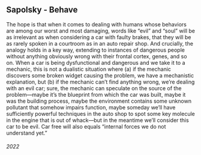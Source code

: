 ## Sapolsky - Behave

The hope is that when it comes to dealing with humans whose behaviors are among our worst and most damaging, words like “evil” and “soul” will be as irrelevant as when considering a car with faulty brakes, that they will be as rarely spoken in a courtroom as in an auto repair shop.
And crucially, the analogy holds in a key way, extending to instances of dangerous people without anything obviously wrong with their frontal cortex, genes, and so on.
When a car is being dysfunctional and dangerous and we take it to a mechanic, this is not a dualistic situation where (a) if the mechanic discovers some broken widget causing the problem, we have a mechanistic explanation, but (b) if the mechanic can’t find anything wrong, we’re dealing with an evil car; sure, the mechanic can speculate on the source of the problem—maybe it’s the blueprint from which the car was built, maybe it was the building process, maybe the environment contains some unknown pollutant that somehow impairs function, maybe someday we’ll have sufficiently powerful techniques in the auto shop to spot some key molecule in the engine that is out of whack—but in the meantime we’ll consider this car to be evil.
Car free will also equals “internal forces we do not understand yet.”


###### 2022